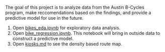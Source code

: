 The goal of this project is to analyze data from the Austin B-Cycles program, make reccomendations based on the findings, and provide a predictive model for use in the future.

1. Open [bikes_eda.ipynb](https://github.com/db-lab/portfolio/blob/master/Austin_B-cycles/bikes_eda.ipynb) for exploratory data analysis.
2. Open [bike_regression.ipynb](https://github.com/db-lab/portfolio/blob/master/Austin_B-cycles/bike_regression.ipynb). This notebook will bring in outside data to construct a predictive model.
3. Open [kiosks.md](https://github.com/db-lab/portfolio/blob/master/Austin_B-cycles/kiosks.md) to see the density based route map.


